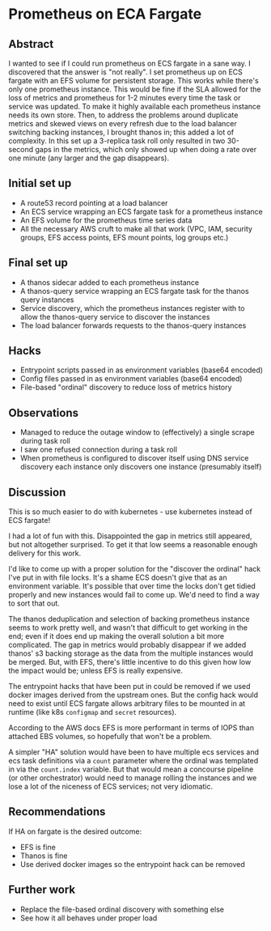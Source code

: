 # Prometheus on ECA Fargate

## Abstract

I wanted to see if I could run prometheus on ECS fargate in a sane way. I
discovered that the answer is "not really". I set prometheus up on ECS fargate
with an EFS volume for persistent storage. This works while there's only one
prometheus instance. This would be fine if the SLA allowed for the loss of
metrics and prometheus for 1-2 minutes every time the task or service was
updated. To make it highly available each prometheus instance needs its own
store. Then, to address the problems around duplicate metrics and skewed views
on every refresh due to the load balancer switching backing instances, I brought
thanos in; this added a lot of complexity. In this set up a 3-replica task roll
only resulted in two 30-second gaps in the metrics, which only showed up when
doing a rate over one minute (any larger and the gap disappears).

## Initial set up

* A route53 record pointing at a load balancer
* An ECS service wrapping an ECS fargate task for a prometheus instance
* An EFS volume for the prometheus time series data
* All the necessary AWS cruft to make all that work (VPC, IAM, security groups,
  EFS access points, EFS mount points, log groups etc.)

## Final set up

* A thanos sidecar added to each prometheus instance
* A thanos-query service wrapping an ECS fargate task for the thanos query
  instances
* Service discovery, which the prometheus instances register with to allow the
  thanos-query service to discover the instances
* The load balancer forwards requests to the thanos-query instances

## Hacks

* Entrypoint scripts passed in as environment variables (base64 encoded)
* Config files passed in as environment variables (base64 encoded)
* File-based "ordinal" discovery to reduce loss of metrics history

## Observations

* Managed to reduce the outage window to (effectively) a single scrape during
  task roll
* I saw one refused connection during a task roll
* When prometheus is configured to discover itself using DNS service discovery
  each instance only discovers one instance (presumably itself)

## Discussion

This is so much easier to do with kubernetes - use kubernetes instead of ECS
fargate!

I had a lot of fun with this. Disappointed the gap in metrics still appeared,
but not altogether surprised. To get it that low seems a reasonable enough
delivery for this work.

I'd like to come up with a proper solution for the "discover the ordinal" hack
I've put in with file locks. It's a shame ECS doesn't give that as an
environment variable. It's possible that over time the locks don't get tidied
properly and new instances would fail to come up. We'd need to find a way to
sort that out.

The thanos deduplication and selection of backing prometheus instance seems to
work pretty well, and wasn't that difficult to get working in the end; even if
it does end up making the overall solution a bit more complicated. The gap in
metrics would probably disappear if we added thanos' s3 backing storage as the
data from the multiple instances would be merged. But, with EFS, there's little
incentive to do this given how low the impact would be; unless EFS is really
expensive.

The entrypoint hacks that have been put in could be removed if we used docker
images derived from the upstream ones. But the config hack would need to exist
until ECS fargate allows arbitrary files to be mounted in at runtime (like k8s
`configmap` and `secret` resources).

According to the AWS docs EFS is more performant in terms of IOPS than attached
EBS volumes, so hopefully that won't be a problem.

A simpler "HA" solution would have been to have multiple ecs services and ecs
task definitions via a `count` parameter where the ordinal was templated in via
the `count.index` variable. But that would mean a concourse pipeline (or other
orchestrator) would need to manage rolling the instances and we lose a lot of
the niceness of ECS services; not very idiomatic.

## Recommendations

If HA on fargate is the desired outcome:

* EFS is fine
* Thanos is fine
* Use derived docker images so the entrypoint hack can be removed

## Further work

* Replace the file-based ordinal discovery with something else
* See how it all behaves under proper load
